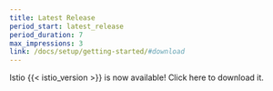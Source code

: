 ```yaml
---
title: Latest Release
period_start: latest_release
period_duration: 7
max_impressions: 3
link: /docs/setup/getting-started/#download
---
```


Istio {{< istio_version >}} is now available! Click here to download it.
